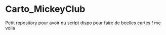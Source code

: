 # Carto_MickeyClub
Petit repository pour avoir du script dispo pour faire de beelles cartes !
me voila
